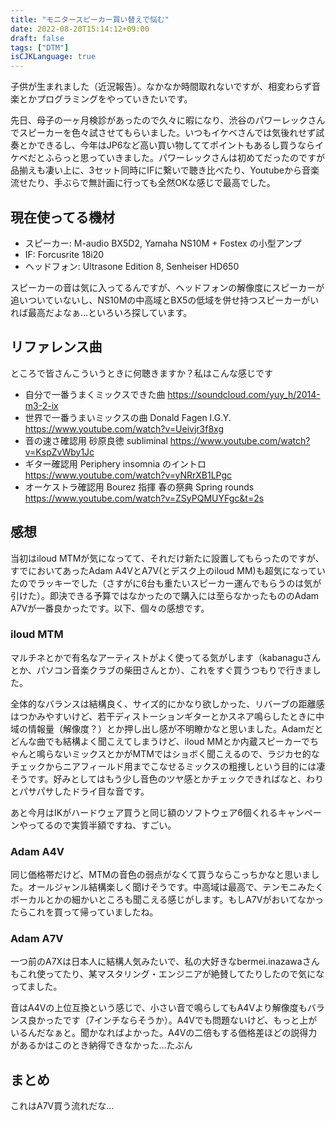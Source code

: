```yaml
---
title: "モニタースピーカー買い替えで悩む"
date: 2022-08-20T15:14:12+09:00
draft: false
tags: ["DTM"]
isCJKLanguage: true
---
```


子供が生まれました（近況報告）。なかなか時間取れないですが、相変わらず音楽とかプログラミングをやっていきたいです。

先日、母子の一ヶ月検診があったので久々に暇になり、渋谷のパワーレックさんでスピーカーを色々試させてもらいました。いつもイケベさんでは気後れせず試奏とかできるし、今年はJP6など高い買い物しててポイントもあるし買うならイケベだとふらっと思っていきました。パワーレックさんは初めてだったのですが品揃えも凄い上に、3セット同時にIFに繋いで聴き比べたり、Youtubeから音楽流せたり、手ぶらで無計画に行っても全然OKな感じで最高でした。

## 現在使ってる機材

- スピーカー: M-audio BX5D2, Yamaha NS10M + Fostex の小型アンプ
- IF: Forcusrite 18i20
- ヘッドフォン: Ultrasone Edition 8, Senheiser HD650

スピーカーの音は気に入ってるんですが、ヘッドフォンの解像度にスピーカーが追いついていないし、NS10Mの中高域とBX5の低域を併せ持つスピーカーがいれば最高だよなぁ...といろいろ探しています。

## リファレンス曲

ところで皆さんこういうときに何聴きますか？私はこんな感じです

- 自分で一番うまくミックスできた曲 https://soundcloud.com/yuy_h/2014-m3-2-ix
- 世界で一番うまいミックスの曲 Donald Fagen I.G.Y. https://www.youtube.com/watch?v=Ueivjr3f8xg
- 音の速さ確認用 砂原良徳 subliminal https://www.youtube.com/watch?v=KspZvWby1Jc
- ギター確認用 Periphery insomnia のイントロ https://www.youtube.com/watch?v=yNRrXB1LPgc
- オーケストラ確認用 Bourez 指揮 春の祭典 Spring rounds  https://www.youtube.com/watch?v=ZSyPQMUYFgc&t=2s

## 感想

当初はiloud MTMが気になってて、それだけ新たに設置してもらったのですが、すでにおいてあったAdam A4VとA7V(とデスク上のiloud MM)も超気になっていたのでラッキーでした（さすがに6台も重たいスピーカー運んでもらうのは気が引けた）。即決できる予算ではなかったので購入には至らなかったもののAdam A7Vが一番良かったです。以下、個々の感想です。

### iloud MTM

マルチネとかで有名なアーティストがよく使ってる気がします（kabanaguさんとか、パソコン音楽クラブの柴田さんとか）、これをすぐ買うつもりで行きました。

全体的なバランスは結構良く、サイズ的にかなり欲しかった、リバーブの距離感はつかみやすいけど、若干ディストーションギターとかスネア鳴らしたときに中域の情報量（解像度？）とか押し出し感が不明瞭かなと思いました。Adamだとどんな曲でも結構よく聞こえてしまうけど、iloud MMとか内蔵スピーカーでちゃんと鳴らないミックスとかがMTMではショボく聞こえるので、ラジカセ的なチェックからニアフィールド用までこなせるミックスの粗捜しという目的には凄そうです。好みとしてはもう少し音色のツヤ感とかチェックできればなと、わりとパサパサしたドライ目な音です。

あと今月はIKがハードウェア買うと同じ額のソフトウェア6個くれるキャンペーンやってるので実質半額ですね、すごい。

### Adam A4V

同じ価格帯だけど、MTMの音色の弱点がなくて買うならこっちかなと思いました。オールジャンル結構楽しく聞けそうです。中高域は最高で、テンモニみたくボーカルとかの細かいところも聞こえる感じがします。もしA7Vがおいてなかったらこれを買って帰っていましたね。

### Adam A7V

一つ前のA7Xは日本人に結構人気みたいで、私の大好きなbermei.inazawaさんもこれ使ってたり、某マスタリング・エンジニアが絶賛してたりしたので気になってました。

音はA4Vの上位互換という感じで、小さい音で鳴らしてもA4Vより解像度もバランス良かったです（7インチならそうか）。A4Vでも問題ないけど、もっと上がいるんだなぁと。聞かなればよかった。A4Vの二倍もする価格差ほどの説得力があるかはこのとき納得できなかった...たぶん

## まとめ

これはA7V買う流れだな...
